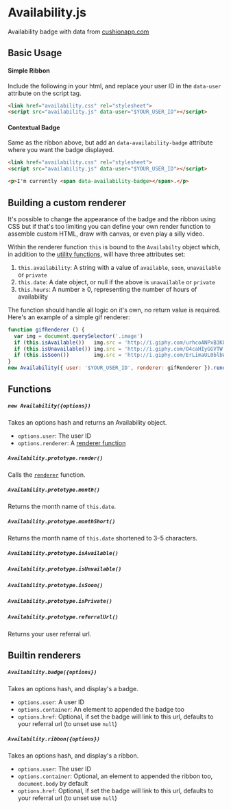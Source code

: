 # Availability.js
Availability badge with data from [cushionapp.com](http://cushionapp.com)

## Basic Usage

#### Simple Ribbon

Include the following in your html, and replace your user ID in the `data-user` attribute on the script tag.

~~~ html
<link href="availability.css" rel="stylesheet">
<script src="availability.js" data-user="$YOUR_USER_ID"></script>
~~~

#### Contextual Badge

Same as the ribbon above, but add an `data-availability-badge` attribute where you want the badge displayed.

~~~ html
<link href="availability.css" rel="stylesheet">
<script src="availability.js" data-user="$YOUR_USER_ID"></script>

<p>I'm currently <span data-availability-badge></span>.</p>
~~~

## Building a custom renderer

It's possible to change the appearance of the badge and the ribbon using CSS but if that's too limiting you can define your own render function to assemble custom HTML, draw with canvas, or even play a silly video.

Within the renderer function `this` is bound to the `Availabilty` object which, in addition to the [utility functions](#functions), will have three attributes set:

1. `this.availability`: A string with a value of `available`, `soon`, `unavailable` or `private`
2. `this.date`: A date object, or null if the above is `unavailable` or `private`
3. `this.hours`: A number ≥ 0, representing the number of hours of availability

The function should handle all logic on it's own, no return value is required. Here's an example of a simple gif renderer:

~~~ javascript
function gifRenderer () {
  var img = document.querySelector('.image')
  if (this.isAvailable())   img.src = 'http://i.giphy.com/urhcoANPxB3K8.gif'
  if (this.isUnavailable()) img.src = 'http://i.giphy.com/O4caHIyGGVTW.gif'
  if (this.isSoon())        img.src = 'http://i.giphy.com/ErLimaUL0blbW.gif'
}
new Availability({ user: '$YOUR_USER_ID', renderer: gifRenderer }).render()
~~~



## Functions

##### `new Availability({options})`

Takes an options hash and returns an Availability object.

- `options.user`: The user ID
- `options.renderer`: A [renderer function](#building-a-custom-renderer)

##### `Availability.prototype.render()`

Calls the [`renderer`](#building-a-custom-renderer) function.

##### `Availability.prototype.month()`

Returns the month name of `this.date`.

##### `Availability.prototype.monthShort()`

Returns the month name of `this.date` shortened to 3–5 characters.

##### `Availability.prototype.isAvailable()`

##### `Availability.prototype.isUnvailable()`

##### `Availability.prototype.isSoon()`

##### `Availability.prototype.isPrivate()`

##### `Availability.prototype.referralUrl()`

Returns your user referral url.



## Builtin renderers

##### `Availability.badge({options})`

Takes an options hash, and display's a badge.

- `options.user`: A user ID
- `options.container`: An element to appended the badge too
- `options.href`: Optional, if set the badge will link to this url, defaults to your referral url (to unset use `null`)


##### `Availability.ribbon({options})`

Takes an options hash, and display's a ribbon.

- `options.user`: The user ID
- `options.container`: Optional, an element to appended the ribbon too, `document.body` by default
- `options.href`: Optional, if set the badge will link to this url, defaults to your referral url (to unset use `null`)

